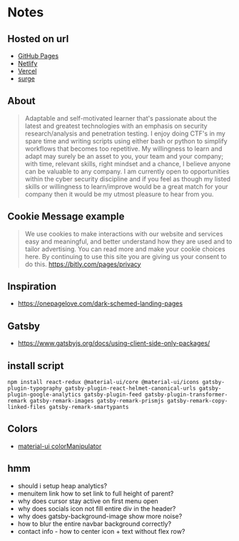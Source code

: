 # Notes

## Hosted on url

-   [GitHub Pages](https://mattparksolutions.github.io/mattpark/)
-   [Netlify](https://mattpark.netlify.app/)
-   [Vercel](https://mattpark.now.sh/)
-   [surge](https://mattpark.surge.sh/)

## About

> Adaptable and self-motivated learner that's passionate about the
> latest and greatest technologies with an emphasis on security
> research/analysis and penetration testing.
> I enjoy doing CTF's in my spare time and writing scripts using either
> bash or python to simplify workflows that becomes too repetitive.
> My willingness to learn and adapt may surely be an asset to you, your
> team and your company; with time, relevant skills, right mindset and
> a chance, I believe anyone can be valuable to any company.
> I am currently open to opportunities within the cyber security
> discipline and if you feel as though my listed skills or willingness
> to learn/improve would be a great match for your company then it
> would be my utmost pleasure to hear from you.

## Cookie Message example

> We use cookies to make interactions with our website and services easy and meaningful, and better understand how they are used and to tailor advertising. You can read more and make your cookie choices here. By continuing to use this site you are giving us your consent to do this.
> https://bitly.com/pages/privacy

## Inspiration

-   <https://onepagelove.com/dark-schemed-landing-pages>

## Gatsby

-   <https://www.gatsbyjs.org/docs/using-client-side-only-packages/>

## install script

    npm install react-redux @material-ui/core @material-ui/icons gatsby-plugin-typography gatsby-plugin-react-helmet-canonical-urls gatsby-plugin-google-analytics gatsby-plugin-feed gatsby-plugin-transformer-remark gatsby-remark-images gatsby-remark-prismjs gatsby-remark-copy-linked-files gatsby-remark-smartypants

## Colors

-   [material-ui colorManipulator](https://github.com/mui-org/material-ui/blob/master/packages/material-ui/src/styles/colorManipulator.js)

## hmm

-   should i setup heap analytics?
-   menuitem link how to set link to full height of parent?
-   why does cursor stay active on first menu open
-   why does socials icon not fill entire div in the header?
-   why does gatsby-background-image show more noise?
-   how to blur the entire navbar background correctly?
-   contact info - how to center icon + text without flex row?
